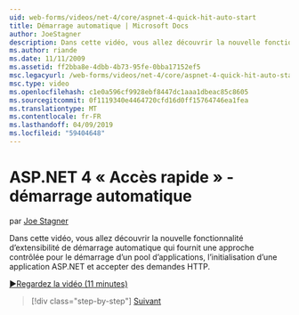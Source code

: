```yaml
---
uid: web-forms/videos/net-4/core/aspnet-4-quick-hit-auto-start
title: Démarrage automatique | Microsoft Docs
author: JoeStagner
description: Dans cette vidéo, vous allez découvrir la nouvelle fonctionnalité d’extensibilité de démarrage automatique qui fournit une approche contrôlée pour le démarrage d’un pool d’applications, initializ...
ms.author: riande
ms.date: 11/11/2009
ms.assetid: ff2bba8e-4dbb-4b73-95fe-0bba17152ef5
msc.legacyurl: /web-forms/videos/net-4/core/aspnet-4-quick-hit-auto-start
msc.type: video
ms.openlocfilehash: c1e0a596cf9928ebf8447dc1aaa1dbeac85c8605
ms.sourcegitcommit: 0f1119340e4464720cfd16d0ff15764746ea1fea
ms.translationtype: MT
ms.contentlocale: fr-FR
ms.lasthandoff: 04/09/2019
ms.locfileid: "59404648"
---
```

# <a name="aspnet-4-quick-hit---auto-start"></a>ASP.NET 4 « Accès rapide » - démarrage automatique

par [Joe Stagner](https://github.com/JoeStagner)

Dans cette vidéo, vous allez découvrir la nouvelle fonctionnalité d’extensibilité de démarrage automatique qui fournit une approche contrôlée pour le démarrage d’un pool d’applications, l’initialisation d’une application ASP.NET et accepter des demandes HTTP. 

[&#9654;Regardez la vidéo (11 minutes)](https://channel9.msdn.com/Blogs/ASP-NET-Site-Videos/aspnet-4-quick-hit-auto-start)

> [!div class="step-by-step"]
> [Suivant](aspnet-4-quick-hit-clean-webconfig-files.md)
